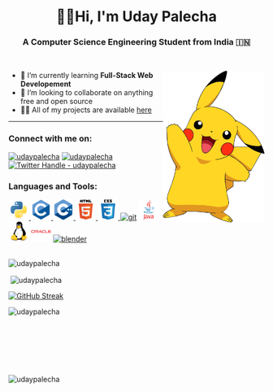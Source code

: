 <h1 align="center">👋🏻Hi, I'm Uday Palecha</h1>
<h3 align="center">A Computer Science Engineering Student from India 🇮🇳</h3>
<br>

<img src="./img/Pikachu.webp" align="right" width="200px"></img>

- 🌱 I’m currently learning **Full-Stack Web Developement**
- 💞️ I’m looking to collaborate on anything free and open source
- 👨‍💻 All of my projects are available [here](https://github.com/udaypalecha)

---

<h3 align="left">Connect with me on:</h3>
<p align="left">
<a href="https://in.linkedin.com/in/udaypalecha" target="_blank"><img src="https://raw.githubusercontent.com/rahuldkjain/github-profile-readme-generator/master/src/images/icons/Social/linked-in-alt.svg" alt="udaypalecha" height="30" width="40" /></a>
<a href="https://www.leetcode.com/udaypalecha" target="_blank"><img src="https://raw.githubusercontent.com/rahuldkjain/github-profile-readme-generator/master/src/images/icons/Social/leet-code.svg" alt="udaypalecha" height="30" width="40" /></a>
<a href="https://twitter.com/udaypalecha" target="_blank"><img src="https://raw.githubusercontent.com/rahuldkjain/github-profile-readme-generator/master/src/images/icons/Social/twitter.svg" alt="Twitter Handle - udaypalecha" height="30" width="40" /></a>
</p>

<h3 align="left">Languages and Tools:</h3>
<p align="left"> 
<a href="https://www.python.org" target="_blank" rel="noreferrer"> <img src="https://raw.githubusercontent.com/devicons/devicon/master/icons/python/python-original.svg" alt="python" width="40" height="40"/> </a> 
<a href="https://www.cprogramming.com/" target="_blank" rel="noreferrer"> <img src="https://raw.githubusercontent.com/devicons/devicon/master/icons/c/c-original.svg" alt="c" width="40" height="40"/> </a> <a href="https://www.w3schools.com/cpp/" target="_blank" rel="noreferrer"> <img src="https://raw.githubusercontent.com/devicons/devicon/master/icons/cplusplus/cplusplus-original.svg" alt="cplusplus" width="40" height="40"/> </a> 
<a href="https://www.w3.org/html/" target="_blank" rel="noreferrer"> <img src="https://raw.githubusercontent.com/devicons/devicon/master/icons/html5/html5-original-wordmark.svg" alt="html5" width="40" height="40"/> </a> 
<a href="https://www.w3schools.com/css/" target="_blank" rel="noreferrer"> <img src="https://raw.githubusercontent.com/devicons/devicon/master/icons/css3/css3-original-wordmark.svg" alt="css3" width="40" height="40"/> </a> 
<a href="https://git-scm.com/" target="_blank" rel="noreferrer"> <img src="https://www.vectorlogo.zone/logos/git-scm/git-scm-icon.svg" alt="git" width="40" height="40"/></a> 
<a href="https://www.java.com/en/" target="_blank"> <img src="https://raw.githubusercontent.com/devicons/devicon/master/icons/java/java-original-wordmark.svg" alt="java" width="40" height="40"/></a>
<a href="https://www.linux.org/" target="_blank" rel="noreferrer"> <img src="https://raw.githubusercontent.com/devicons/devicon/master/icons/linux/linux-original.svg" alt="linux" width="40" height="40"/></a>
<a href="https://www.oracle.com/" target="_blank" rel="noreferrer"> <img src="https://raw.githubusercontent.com/devicons/devicon/master/icons/oracle/oracle-original.svg" alt="oracle" width="40" height="40"/></a> 
<a href="https://www.blender.org/" target="_blank" rel="noreferrer"> <img src="https://download.blender.org/branding/community/blender_community_badge_white.svg" alt="blender" width="40" height="40"/></a> </p>

<br>

<img src="https://github-profile-trophy.vercel.app/?username=udaypalecha&theme=monokai" alt="udaypalecha" width="90%" />
<br>
<p>&nbsp;<img align="center" src="https://github-readme-stats.vercel.app/api?username=udaypalecha&show_icons=true&theme=highcontrast&hide_border=true&locale=en" alt="udaypalecha" /></p>

[![GitHub Streak](https://github-readme-streak-stats.herokuapp.com?user=udaypalecha&theme=neon-dark&hide_border=true&date_format=M%20j%5B%2C%20Y%5D)](https://git.io/streak-stats)

<p><img align="left" src="https://github-readme-stats.vercel.app/api/top-langs?username=udaypalecha&hide_border=true&show_icons=true&theme=highcontrast&locale=en&layout=compact" alt="udaypalecha" /></p>
<br><br><br><br><br><br><br>
<p align="left"><img src="https://komarev.com/ghpvc/?username=udaypalecha&label=Visitors&color=0e75b6&style=flat" alt="udaypalecha" /></p>
